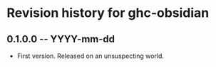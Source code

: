# Revision history for ghc-obsidian

## 0.1.0.0 -- YYYY-mm-dd

* First version. Released on an unsuspecting world.
